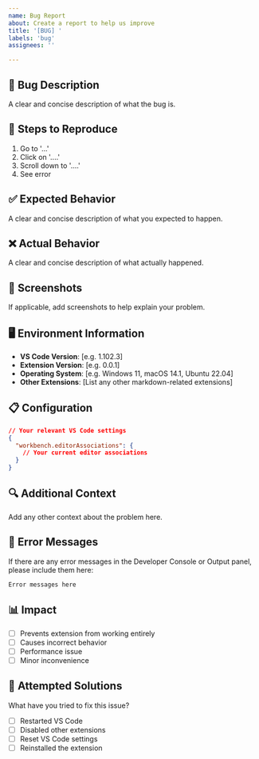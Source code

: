 ```yaml
---
name: Bug Report
about: Create a report to help us improve
title: '[BUG] '
labels: 'bug'
assignees: ''

---
```


## 🐛 Bug Description
A clear and concise description of what the bug is.

## 🔄 Steps to Reproduce
1. Go to '...'
2. Click on '....'
3. Scroll down to '....'
4. See error

## ✅ Expected Behavior
A clear and concise description of what you expected to happen.

## ❌ Actual Behavior
A clear and concise description of what actually happened.

## 📸 Screenshots
If applicable, add screenshots to help explain your problem.

## 🖥️ Environment Information
- **VS Code Version**: [e.g. 1.102.3]
- **Extension Version**: [e.g. 0.0.1]
- **Operating System**: [e.g. Windows 11, macOS 14.1, Ubuntu 22.04]
- **Other Extensions**: [List any other markdown-related extensions]

## 📋 Configuration
```json
// Your relevant VS Code settings
{
  "workbench.editorAssociations": {
    // Your current editor associations
  }
}
```

## 🔍 Additional Context
Add any other context about the problem here.

## 🚨 Error Messages
If there are any error messages in the Developer Console or Output panel, please include them here:

```
Error messages here
```

## 📊 Impact
- [ ] Prevents extension from working entirely
- [ ] Causes incorrect behavior
- [ ] Performance issue
- [ ] Minor inconvenience

## 🔬 Attempted Solutions
What have you tried to fix this issue?

- [ ] Restarted VS Code
- [ ] Disabled other extensions
- [ ] Reset VS Code settings
- [ ] Reinstalled the extension
